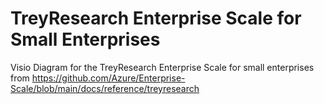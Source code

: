 # TreyResearch Enterprise Scale for Small Enterprises

Visio Diagram for the TreyResearch Enterprise Scale for small enterprises from https://github.com/Azure/Enterprise-Scale/blob/main/docs/reference/treyresearch 
